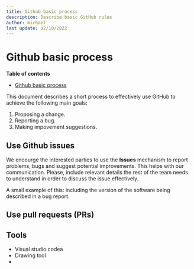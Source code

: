 ```yaml
---
title: Github basic process
description: Describe basic GitHub rules 
author: michael
last update: 02/10/2022
---
```


# Github basic process

**Table of contents**
 - [Github basic process](#github-basic-process)

This document describes a short process to effectively use GitHub to achieve the following main goals:

1. Proposing a change. 
2. Reporting a bug. 
3. Making impovement suggestions.   


## Use Github issues

We encourge the interested parties to use the **Issues** mechanism to report problems, bugs and suggest potential improvements. This helps with our communication. Please, include relevant details the rest of the team needs to understand in order to discuss the issue effectively. 

A small example of this: including the version of the software being described in a bug report.


## Use pull requests (PRs)




## Tools

- Visual studio codea
- Drawing tool
- 
